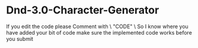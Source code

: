 # Dnd-3.0-Character-Generator

If you edit the code please Comment with \\
                                          "CODE"
                                          \\
So I know where you have added your bit of code 
make sure the implemented code works before you submit
